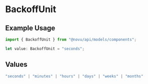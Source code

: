 # BackoffUnit

## Example Usage

```typescript
import { BackoffUnit } from "@novu/api/models/components";

let value: BackoffUnit = "seconds";
```

## Values

```typescript
"seconds" | "minutes" | "hours" | "days" | "weeks" | "months"
```